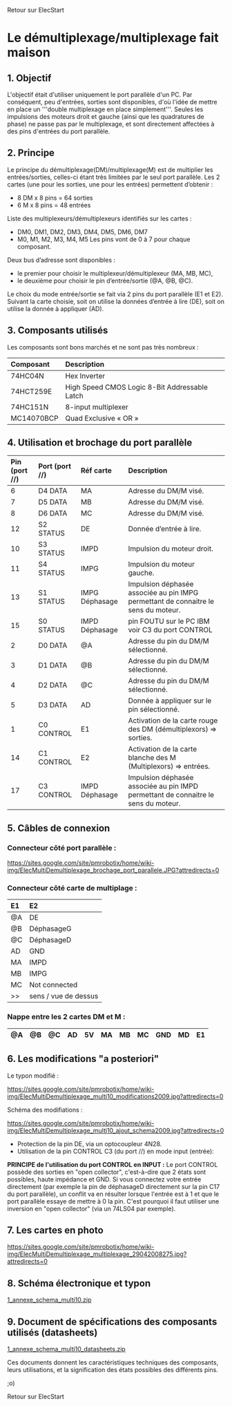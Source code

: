 Retour sur ElecStart

# Le démultiplexage/multiplexage fait maison #

## 1. Objectif ##

L'objectif était d'utiliser uniquement le port parallèle d'un PC. Par conséquent, peu d'entrées, sorties sont disponibles, d'où l'idée de mettre en place un '''double multiplexage en place simplement'''.
Seules les impulsions des moteurs droit et gauche (ainsi que les quadratures de phase) ne passe pas par le multiplexage, et sont directement affectées à des pins d'entrées du port parallèle.

## 2. Principe ##

Le principe du démultiplexage(DM)/multiplexage(M) est de multiplier les entrées/sorties, celles-ci étant très limitées par le seul port parallèle.
Les 2 cartes (une pour les sorties, une pour les entrées) permettent d’obtenir :
  * 8 DM x 8 pins = 64 sorties
  * 6 M x 8 pins = 48 entrées

Liste des multiplexeurs/démultiplexeurs identifiés sur les cartes :
- DM0, DM1, DM2, DM3, DM4, DM5, DM6, DM7
- M0, M1, M2, M3, M4, M5
Les pins vont de 0 à 7 pour chaque composant.

Deux bus d’adresse sont disponibles :
  * le premier pour choisir le multiplexeur/démultiplexeur (MA, MB, MC),
  * le deuxième pour choisir le pin d’entrée/sortie (@A, @B, @C).

Le choix du mode entrée/sortie se fait via 2 pins du port parallèle (E1 et E2). Suivant la carte choisie, soit on utilise la données d’entrée à lire (DE), soit on utilise la donnée à appliquer (AD).

## 3. Composants utilisés ##

Les composants sont bons marchés et ne sont pas très nombreux :

| **Composant** | **Description** |
|:--------------|:----------------|
|74HC04N        |Hex Inverter     |
|74HCT259E      |High Speed CMOS Logic 8-Bit Addressable Latch|
|74HC151N       |8-input multiplexer|
|MC14070BCP     |Quad Exclusive « OR »|

## 4. Utilisation et brochage du port parallèle ##

|Pin (port //)|Port (port //)|Réf carte|Description|
|:------------|:-------------|:--------|:----------|
|6            |D4 DATA       |MA       |Adresse du DM/M visé.|
|7            |D5 DATA       |MB       |Adresse du DM/M visé.|
|8            |D6 DATA       |MC       |Adresse du DM/M visé.|
|12           |S2 STATUS     |DE       |Donnée d’entrée à lire.|
|10           |S3 STATUS     |IMPD     |Impulsion du moteur droit.|
|11           |S4 STATUS     |IMPG     |Impulsion du moteur gauche.|
|13           |S1 STATUS     |IMPG Déphasage|Impulsion déphasée associée au pin IMPG permettant de connaitre le sens du moteur.|
|15           |S0 STATUS     |IMPD Déphasage|pin FOUTU sur le PC IBM voir C3 du port CONTROL|
|2            |D0 DATA       |@A       |Adresse du pin du DM/M sélectionné.|
|3            |D1 DATA       |@B       |Adresse du pin du DM/M sélectionné.|
|4            |D2 DATA       |@C       |Adresse du pin du DM/M sélectionné.|
|5            |D3 DATA       |AD       |Donnée à appliquer sur le pin sélectionné.|
|1            |C0 CONTROL    |E1       |Activation de la carte rouge des DM (démultiplexors) => sorties.|
|14           |C1 CONTROL    |E2       |Activation de la carte blanche des M (Multiplexors) => entrées.|
|17           |C3 CONTROL    |IMPD Déphasage|Impulsion déphasée associée au pin IMPD permettant de connaitre le sens du moteur.|

## 5. Câbles de connexion ##

### Connecteur côté port parallèle : ###

https://sites.google.com/site/pmrobotix/home/wiki-img/ElecMultiDemultiplexage_brochage_port_parallele.JPG?attredirects=0

### Connecteur côté carte de multiplage : ###

|E1|E2|
|:-|:-|
|@A|DE|
|@B|DéphasageG|
|@C|DéphasageD|
|AD|GND|
|MA|IMPD|
|MB|IMPG|
|MC|Not connected|
|>>|sens / vue de dessus|

### Nappe entre les 2 cartes DM et M : ###

|@A|@B|@C|AD|5V|MA|MB|MC|GND|MD|E1|
|:-|:-|:-|:-|:-|:-|:-|:-|:--|:-|:-|

## 6. Les modifications "a posteriori" ##

Le typon modifié :

https://sites.google.com/site/pmrobotix/home/wiki-img/ElecMultiDemultiplexage_multi10_modifications2009.jpg?attredirects=0

Schéma des modifiations :

https://sites.google.com/site/pmrobotix/home/wiki-img/ElecMultiDemultiplexage_multi10_ajout_schema2009.jpg?attredirects=0

  * Protection de la pin DE, via un optocoupleur 4N28.
  * Utilisation de la pin CONTROL C3 (du port //) en mode input (entrée):

**PRINCIPE de l'utilisation du port CONTROL en INPUT :**
Le port CONTROL possède des sorties en "open collector", c'est-à-dire que 2 états sont possibles, haute impédance et GND. Si vous connectez votre entrée directement (par exemple la pin de déphasageD directement sur la pin C17 du port parallèle), un conflit va en résulter lorsque l'entrée est à 1 et que le port parallèle essaye de mettre à 0 la pin. C'est pourquoi il faut utiliser une inversion en "open collector" (via un 74LS04 par exemple).

## 7. Les cartes en photo ##

https://sites.google.com/site/pmrobotix/home/wiki-img/ElecMultiDemultiplexage_multiplexage_29042008275.jpg?attredirects=0


## 8. Schéma électronique et typon ##

[1\_annexe\_schema\_multi10.zip](https://docs.google.com/viewer?a=v&pid=sites&srcid=ZGVmYXVsdGRvbWFpbnxwbXJvYm90aXh8Z3g6NmVlNzkxNmU3OWU3YTMxYw)


## 9. Document de spécifications des composants utilisés (datasheets) ##

[1\_annexe\_schema\_multi10\_datasheets.zip](https://docs.google.com/viewer?a=v&pid=sites&srcid=ZGVmYXVsdGRvbWFpbnxwbXJvYm90aXh8Z3g6NTQ0MzVhNWJlMzQwODkwYQ)

Ces documents donnent les caractéristiques techniques des composants, leurs utilisations, et la signification des états possibles des différents pins.

;o)

Retour sur ElecStart